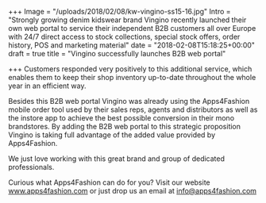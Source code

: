 +++
Image = "/uploads/2018/02/08/kw-vingino-ss15-16.jpg"
Intro = "Strongly growing denim kidswear brand Vingino recently launched their own web portal to service their independent B2B customers all over Europe with 24/7 direct access to stock collections, special stock offers, order history, POS and marketing material"
date = "2018-02-08T15:18:25+00:00"
draft = true
title = "Vingino successfully launches B2B web portal"

+++
Customers responded very positively to this additional service, which enables them to keep their shop inventory up-to-date throughout the whole year in an efficient way.  
  
Besides this B2B web portal Vingino was already using the Apps4Fashion mobile order tool used by their sales reps, agents and distributors as well as the instore app to achieve the best possible conversion in their mono brandstores. By adding the B2B web portal to this strategic proposition Vingino is taking full advantage of the added value provided by Apps4Fashion.  
  
We just love working with this great brand and group of dedicated professionals.  
  
Curious what Apps4Fashion can do for you? Visit our website www.apps4fashion.com or just drop us an email at info@apps4fashion.com
